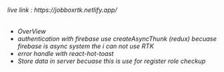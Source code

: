 <h6>live link : https://jobboxrtk.netlify.app/<h6/>


<ul>
<li>OverView</li>
<li>authentication with firebase use createAsyncThunk (redux) becuase firebase is async system the i can not use RTK</li>
<li>error handle with react-hot-toast</li>
<li>Store data in server becuase this is use for register role checkup</li>
<ul/>
